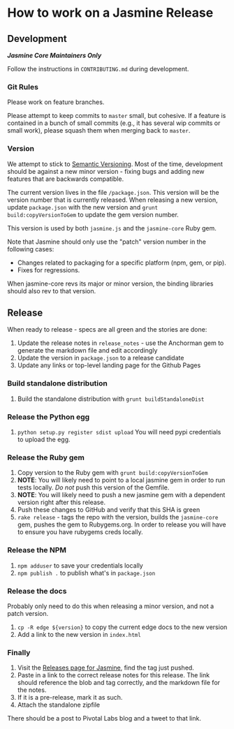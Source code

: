 # How to work on a Jasmine Release

## Development
___Jasmine Core Maintainers Only___

Follow the instructions in `CONTRIBUTING.md` during development.

### Git Rules

Please work on feature branches.

Please attempt to keep commits to `master` small, but cohesive. If a feature is contained in a bunch of small commits (e.g., it has several wip commits or small work), please squash them when merging back to `master`.

### Version

We attempt to stick to [Semantic Versioning](http://semver.org/). Most of the time, development should be against a new minor version - fixing bugs and adding new features that are backwards compatible.

The current version lives in the file `/package.json`. This version will be the version number that is currently released. When releasing a new version, update `package.json` with the new version and `grunt build:copyVersionToGem` to update the gem version number.

This version is used by both `jasmine.js` and the `jasmine-core` Ruby gem.

Note that Jasmine should only use the "patch" version number in the following cases:

* Changes related to packaging for a specific platform (npm, gem, or pip).
* Fixes for regressions.

When jasmine-core revs its major or minor version, the binding libraries should also rev to that version.

## Release

When ready to release - specs are all green and the stories are done:

1. Update the release notes in `release_notes` - use the Anchorman gem to generate the markdown file and edit accordingly
1. Update the version in `package.json` to a release candidate
1. Update any links or top-level landing page for the Github Pages

### Build standalone distribution

1. Build the standalone distribution with `grunt buildStandaloneDist`

### Release the Python egg

1. `python setup.py register sdist upload` You will need pypi credentials to upload the egg.

### Release the Ruby gem

1. Copy version to the Ruby gem with `grunt build:copyVersionToGem`
1. __NOTE__: You will likely need to point to a local jasmine gem in order to run tests locally. _Do not_ push this version of the Gemfile.
1. __NOTE__: You will likely need to push a new jasmine gem with a dependent version right after this release.
1. Push these changes to GitHub and verify that this SHA is green
1. `rake release` - tags the repo with the version, builds the `jasmine-core` gem, pushes the gem to Rubygems.org. In order to release you will have to ensure you have rubygems creds locally.

### Release the NPM

1. `npm adduser` to save your credentials locally
1. `npm publish .` to publish what's in `package.json`

### Release the docs

Probably only need to do this when releasing a minor version, and not a patch version.

1. `cp -R edge ${version}` to copy the current edge docs to the new version
1. Add a link to the new version in `index.html`

### Finally

1. Visit the [Releases page for Jasmine](https://github.com/jasmine/jasmine/releases), find the tag just pushed.
 1. Paste in a link to the correct release notes for this release. The link should reference the blob and tag correctly, and the markdown file for the notes.
 1. If it is a pre-release, mark it as such.
 1. Attach the standalone zipfile


There should be a post to Pivotal Labs blog and a tweet to that link.
